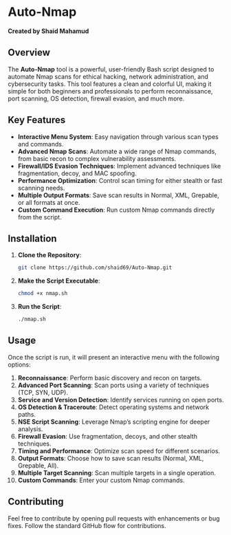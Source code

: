 # Auto-Nmap

**Created by Shaid Mahamud**

## Overview

The **Auto-Nmap** tool is a powerful, user-friendly Bash script designed to automate Nmap scans for ethical hacking, network administration, and cybersecurity tasks. This tool features a clean and colorful UI, making it simple for both beginners and professionals to perform reconnaissance, port scanning, OS detection, firewall evasion, and much more.

## Key Features

- **Interactive Menu System**: Easy navigation through various scan types and commands.
- **Advanced Nmap Scans**: Automate a wide range of Nmap commands, from basic recon to complex vulnerability assessments.
- **Firewall/IDS Evasion Techniques**: Implement advanced techniques like fragmentation, decoy, and MAC spoofing.
- **Performance Optimization**: Control scan timing for either stealth or fast scanning needs.
- **Multiple Output Formats**: Save scan results in Normal, XML, Grepable, or all formats at once.
- **Custom Command Execution**: Run custom Nmap commands directly from the script.

## Installation

1. **Clone the Repository**:
   ```bash
   git clone https://github.com/shaid69/Auto-Nmap.git
   ```

2. **Make the Script Executable**:
   ```bash
   chmod +x nmap.sh
   ```

3. **Run the Script**:
   ```bash
   ./nmap.sh
   ```

## Usage

Once the script is run, it will present an interactive menu with the following options:

1. **Reconnaissance**: Perform basic discovery and recon on targets.
2. **Advanced Port Scanning**: Scan ports using a variety of techniques (TCP, SYN, UDP).
3. **Service and Version Detection**: Identify services running on open ports.
4. **OS Detection & Traceroute**: Detect operating systems and network paths.
5. **NSE Script Scanning**: Leverage Nmap’s scripting engine for deeper analysis.
6. **Firewall Evasion**: Use fragmentation, decoys, and other stealth techniques.
7. **Timing and Performance**: Optimize scan speed for different scenarios.
8. **Output Formats**: Choose how to save scan results (Normal, XML, Grepable, All).
9. **Multiple Target Scanning**: Scan multiple targets in a single operation.
10. **Custom Commands**: Enter your custom Nmap commands.

## Contributing

Feel free to contribute by opening pull requests with enhancements or bug fixes. Follow the standard GitHub flow for contributions.

